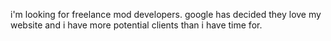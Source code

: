 

i'm looking for freelance mod developers. google has decided they love my website and i have more potential clients than i have time for. 
